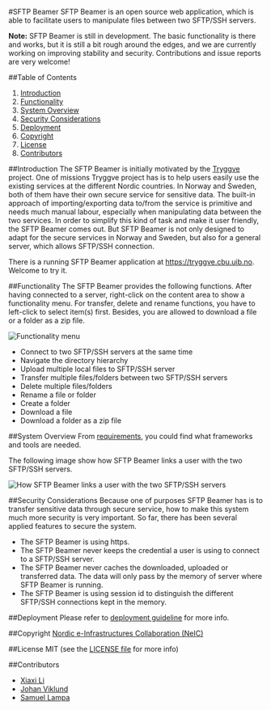#SFTP Beamer
SFTP Beamer is an open source web application, which is able to facilitate users
to manipulate files between two SFTP/SSH servers.

**Note:** SFTP Beamer is still in development. The basic functionality is there
and works, but it is still a bit rough around the edges, and we are currently
working on improving stability and security. Contributions and issue reports
are very welcome!

##Table of Contents
1. [Introduction](#introduction)
1. [Functionality](#functionality)
1. [System Overview](#overview)
1. [Security Considerations](#security)
1. [Deployment](#deployment)
1. [Copyright](#copyright)
1. [License](#license)
1. [Contributors](#contributors)

##Introduction <a name="introduction"></a>
The SFTP Beamer is initially motivated by the [Tryggve](https://wiki.neic.no/wiki/Tryggve) project. One of missions Tryggve project has is to help users easily use the existing services at the different Nordic countries. In Norway and Sweden, both of them have their own secure service for sensitive data. The built-in approach of importing/exporting data to/from the service is primitive and needs much manual labour, especially when manipulating data between the two services. In order to simplify this kind of task and make it user friendly, the SFTP Beamer comes out. But SFTP Beamer is not only designed to adapt for the secure services in Norway and Sweden, but also for a general server, which allows SFTP/SSH connection.

There is a running SFTP Beamer application at https://tryggve.cbu.uib.no. Welcome to try it.

##Functionality <a name="functionality"></a>
The SFTP Beamer provides the following functions. After having connected to a server, right-click on the content area to show a functionality menu. For transfer, delete and rename functions, you have to left-click to select item(s) first. Besides, you are allowed to download a file or a folder as a zip file.

![Functionality menu](http://i.imgur.com/nhbVjSq.png)

- Connect to two SFTP/SSH servers at the same time
- Navigate the directory hierarchy
- Upload multiple local files to SFTP/SSH server
- Transfer multiple files/folders between two SFTP/SSH servers
- Delete multiple files/folders 
- Rename a file or folder
- Create a folder
- Download a file
- Download a folder as a zip file

##System Overview <a name="overview"></a>
From [requirements](https://github.com/neicnordic/sftpbeamer/blob/master/requirements.txt), you could find what frameworks and tools are needed.

The following image show how SFTP Beamer links a user with the two SFTP/SSH servers.

![How SFTP Beamer links a user with the two SFTP/SSH servers](http://i.imgur.com/EXBqhpZ.png)

##Security Considerations <a name="security"></a>
Because one of purposes SFTP Beamer has is to transfer sensitive data through secure service, how to make this system much more security is very important. So far, there has been several applied features to secure the system.

- The SFTP Beamer is using https.
- The SFTP Beamer never keeps the credential a user is using to connect to a SFTP/SSH server.
- The SFTP Beamer never caches the downloaded, uploaded or transferred data. The data will only pass by the memory of server where SFTP Beamer is running. 
- The SFTP Beamer is using session id to distinguish the different SFTP/SSH connections kept in the memory.

##Deployment <a name="deployment"></a>
Please refer to [deployment guideline](https://github.com/neicnordic/sftpbeamer/blob/master/DEPLOYMENT.md) for more info.

##Copyright <a name="copyright"></a>
[Nordic e-Infrastructures Collaboration (NeIC)](http://neic.nordforsk.org)

##License <a name="license"></a>
MIT (see the [LICENSE file](https://github.com/neicnordic/sftpbeamer/blob/master/LICENSE) for more info)

##Contributors <a name="contributors"></a>
- [Xiaxi Li](http://github.com/xiaxi-li)
- [Johan Viklund](http://github.com/viklund)
- [Samuel Lampa](http://github.com/samuell)
